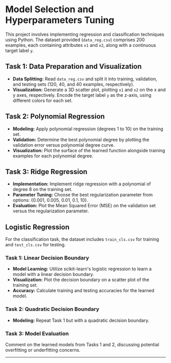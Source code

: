 # Model Selection and Hyperparameters Tuning

This project involves implementing regression and classification techniques using Python. The dataset provided (`data_reg.csv`) comprises 200 examples, each containing attributes `x1` and `x2`, along with a continuous target label `y`.

## Task 1: Data Preparation and Visualization

- **Data Splitting:** Read `data_reg.csv` and split it into training, validation, and testing sets (120, 40, and 40 examples, respectively).
- **Visualization:** Generate a 3D scatter plot, plotting `x1` and `x2` on the x and y axes, respectively. Encode the target label `y` as the z-axis, using different colors for each set.

## Task 2: Polynomial Regression

- **Modeling:** Apply polynomial regression (degrees 1 to 10) on the training set.
- **Validation:** Determine the best polynomial degree by plotting the validation error versus polynomial degree curve.
- **Visualization:** Plot the surface of the learned function alongside training examples for each polynomial degree.

## Task 3: Ridge Regression

- **Implementation:** Implement ridge regression with a polynomial of degree 8 on the training set.
- **Parameter Tuning:** Choose the best regularization parameter from options: {0.001, 0.005, 0.01, 0.1, 10}.
- **Evaluation:** Plot the Mean Squared Error (MSE) on the validation set versus the regularization parameter.

## Logistic Regression

For the classification task, the dataset includes `train_cls.csv` for training and `test_cls.csv` for testing.

### Task 1: Linear Decision Boundary

- **Model Learning:** Utilize scikit-learn's logistic regression to learn a model with a linear decision boundary.
- **Visualization:** Plot the decision boundary on a scatter plot of the training set.
- **Accuracy:** Calculate training and testing accuracies for the learned model.

### Task 2: Quadratic Decision Boundary

- **Modeling:** Repeat Task 1 but with a quadratic decision boundary.

### Task 3: Model Evaluation

Comment on the learned models from Tasks 1 and 2, discussing potential overfitting or underfitting concerns.

---
